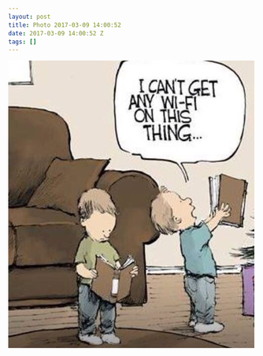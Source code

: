 ```yaml
---
layout: post
title: Photo 2017-03-09 14:00:52
date: 2017-03-09 14:00:52 Z
tags: []
---
```

![](/media/2017/03/158190373460.jpg)
